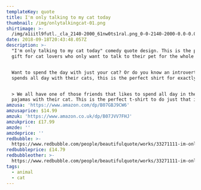 ```yaml
---
templateKey: quote
title: I'm only talking to my cat today
thumbnail: /img/onlytalkingcat-01.png
shirtimage: >-
  /img/a1iitl9futl._cla_2140-2000_61nw0ts1ral.png_0-0-2140-2000-0.0-0.0-2140.0-2000.0.png
date: 2018-09-18T20:43:48.057Z
description: >-
  "I'm only talking to my cat today" comedy quote design. This is the perfect
  gift for cat lovers who only want to talk to their pet for the whole day.


  Want to spend the day with just your cat? Or do you know an introvert that
  spends all day with their cats, this is the perfect shirt for exactly that.


  > We all have one of those friends that likes to spend all day in their
  pajamas with their cat. This is the perfect t-shirt to do just that in.
amzusa: 'https://www.amazon.com/dp/B07GBJ9CW6'
amzusaprice: $14.99
amzuk: 'https://www.amazon.co.uk/dp/B07JVV7FHJ'
amzukprice: £17.99
amzde: ''
amzdeprice: ''
redbubble: >-
  https://www.redbubble.com/people/beautifulquote/works/33271111-im-only-talking-to-my-cat-today?asc=u&p=t-shirt
redbubbleprice: £14.79
redbubbleother: >-
  https://www.redbubble.com/people/beautifulquote/works/33271111-im-only-talking-to-my-cat-today?asc=u&modal=%2Fboom%2Fb%2FavailableProducts%2F33271111&p=t-shirt
tags:
  - animal
  - cat
---
```


